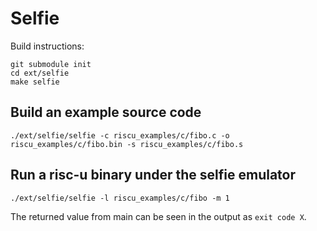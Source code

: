 # Selfie

Build instructions:
```
git submodule init
cd ext/selfie
make selfie
```

## Build an example source code

```
./ext/selfie/selfie -c riscu_examples/c/fibo.c -o riscu_examples/c/fibo.bin -s riscu_examples/c/fibo.s 
```

## Run a risc-u binary under the selfie emulator

```
./ext/selfie/selfie -l riscu_examples/c/fibo -m 1
```

The returned value from main can be seen in the output as `exit code X`.
